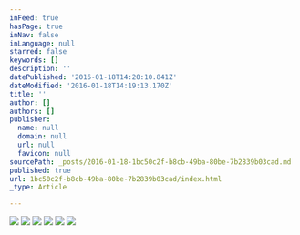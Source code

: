 ```yaml
---
inFeed: true
hasPage: true
inNav: false
inLanguage: null
starred: false
keywords: []
description: ''
datePublished: '2016-01-18T14:20:10.841Z'
dateModified: '2016-01-18T14:19:13.170Z'
title: ''
author: []
authors: []
publisher:
  name: null
  domain: null
  url: null
  favicon: null
sourcePath: _posts/2016-01-18-1bc50c2f-b8cb-49ba-80be-7b2839b03cad.md
published: true
url: 1bc50c2f-b8cb-49ba-80be-7b2839b03cad/index.html
_type: Article

---
```

![](https://the-grid-user-content.s3-us-west-2.amazonaws.com/6f52da01-ec3a-4fc9-8dcd-75f20d6dbf2b.jpg)
![](https://the-grid-user-content.s3-us-west-2.amazonaws.com/a9af247a-3461-4ba1-b50a-2253535b4660.jpg)
![](https://the-grid-user-content.s3-us-west-2.amazonaws.com/1be7d5fd-a903-4d72-8891-39380b54a66c.JPG)
![](https://the-grid-user-content.s3-us-west-2.amazonaws.com/8709129b-64d5-43af-8980-cca3bdcb1cb0.jpg)
![](https://the-grid-user-content.s3-us-west-2.amazonaws.com/f9516f6a-6b7e-44cf-ac3d-f718d6f54e40.jpg)
![](https://the-grid-user-content.s3-us-west-2.amazonaws.com/44a97619-7381-43cb-b981-3bda695a21b8.jpg)